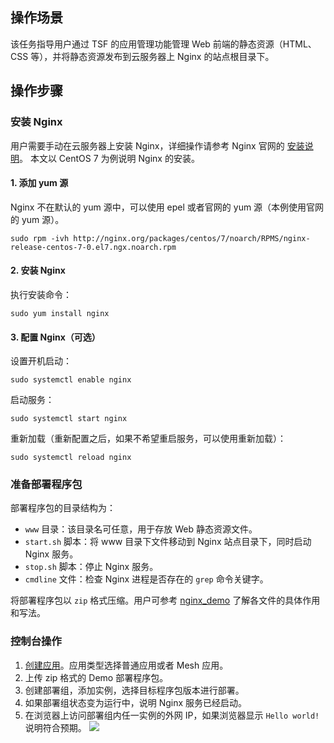 ## 操作场景
该任务指导用户通过 TSF 的应用管理功能管理 Web 前端的静态资源（HTML、CSS 等），并将静态资源发布到云服务器上 Nginx 的站点根目录下。

## 操作步骤

### 安装 Nginx
用户需要手动在云服务器上安装 Nginx，详细操作请参考 Nginx 官网的 [安装说明](https://www.nginx.com/resources/wiki/start/topics/tutorials/install/)。
本文以 CentOS 7 为例说明 Nginx 的安装。

#### 1. 添加 yum 源

Nginx 不在默认的 yum 源中，可以使用 epel 或者官网的 yum 源（本例使用官网的 yum 源）。

```
sudo rpm -ivh http://nginx.org/packages/centos/7/noarch/RPMS/nginx-release-centos-7-0.el7.ngx.noarch.rpm
```
#### 2. 安装 Nginx

执行安装命令：
```
sudo yum install nginx
```

#### 3. 配置 Nginx（可选）

设置开机启动：
```
sudo systemctl enable nginx
```

启动服务：
```
sudo systemctl start nginx
```

重新加载（重新配置之后，如果不希望重启服务，可以使用重新加载）：
```
sudo systemctl reload nginx
```

### 准备部署程序包

部署程序包的目录结构为：

- `www` 目录：该目录名可任意，用于存放 Web 静态资源文件。
- `start.sh` 脚本：将 www 目录下文件移动到 Nginx 站点目录下，同时启动 Nginx 服务。
- `stop.sh` 脚本：停止 Nginx 服务。
- `cmdline` 文件：检查 Nginx 进程是否存在的 `grep` 命令关键字。


将部署程序包以 `zip` 格式压缩。用户可参考 [nginx_demo](https://tsf-doc-attachment-1300555551.cos.ap-guangzhou.myqcloud.com/nginx_demo.zip) 了解各文件的具体作用和写法。

### 控制台操作

1. [创建应用](https://cloud.tencent.com/document/product/649/13686#.E5.88.9B.E5.BB.BA.E5.BA.94.E7.94.A8)。应用类型选择普通应用或者 Mesh 应用。
2. 上传 zip 格式的 Demo 部署程序包。
3. 创建部署组，添加实例，选择目标程序包版本进行部署。
4. 如果部署组状态变为运行中，说明 Nginx 服务已经启动。
5. 在浏览器上访问部署组内任一实例的外网 IP，如果浏览器显示 `Hello world!` 说明符合预期。
![](https://main.qcloudimg.com/raw/92f731a6c2416ca0507a712d93785c09.png)
